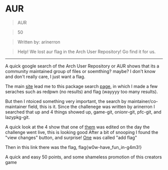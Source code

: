 # AUR

>AUR

>50

>Written by: arinerron

>Help! We lost aur flag in the Arch User Repository! Go find it for us.

***

A quick google search of the Arch User Repository or AUR shows that its a community maintained group of files or soemthing? maybe? I don't know and don't really care, I just want a flag.

The main [site](https://aur.archlinux.org/) lead me to this package search [page](https://aur.archlinux.org/packages/?SB=l&SO=d),
in which I made a few seraches such as redpwn (no results) and flag (wayyyy too many results).

But then I ntoiced something very important, the search by maintainer/co-maintainer field, this is it.
Since the challenege was written by arinerron I searched that up and 4 things showed up, game-git, onionr-git, pfc-git, and lazypkg-git.


A quick look at the 4 show that one of [them](https://aur.archlinux.org/packages/game-git/) was edited on the day the challenge went live, this is looking good 
After a bit of snooping I found the "view changes" button, and surprise! [One](https://aur.archlinux.org/cgit/aur.git/commit/?h=game-git&id=7cd93efd62fb4bcd6d1233caa92107a32078b52e) was called "add flag"


Then in this link there was the flag, flag{w0w-have_fun_in-g4m3!}

A quick and easy 50 points, and some shameless promotion of this creators game